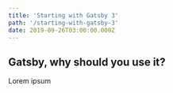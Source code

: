 ```yaml
---
title: 'Starting with Gatsby 3'
path: '/starting-with-gatsby-3'
date: 2019-09-26T03:00:00.000Z
---
```


## Gatsby, why should you use it?

Lorem ipsum
